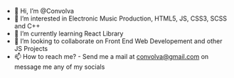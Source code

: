 - 👋 Hi, I’m @Convolva
- 👀 I’m interested in Electronic Music Production, HTML5, JS, CSS3, SCSS and C++
- 🌱 I’m currently learning React Library
- 💞️ I’m looking to collaborate on Front End Web Developement and other JS Projects
- 📫 How to reach me? - Send me a mail at convolva@gmail.com on message me any of my socials

<!---
Convolva/Convolva is a ✨ special ✨ repository because its `README.md` (this file) appears on your GitHub profile.
You can click the Preview link to take a look at your changes.
--->
